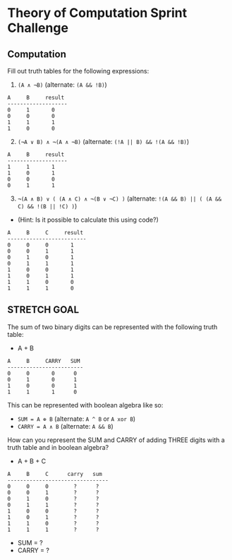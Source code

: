 # Theory of Computation Sprint Challenge

## Computation

Fill out truth tables for the following expressions:

1. `(A ∧ ¬B)`   (alternate: `(A && !B)`)
```
A     B     result
-------------------
0     1       0
0     0       0
1     1       1
1     0       0
```

2. `(¬A ∨ B) ∧ ¬(A ∧ ¬B)`   (alternate: `(!A || B) && !(A && !B)`)
```
A     B     result
-------------------
1     1       1
1     0       1
0     0       0
0     1       1
```

3. `¬(A ∧ B) ∨ ( (A ∧ C) ∧ ¬(B ∨ ¬C) )`   (alternate: `!(A && B) || ( (A && C) && !(B || !C) )`)
  * (Hint: Is it possible to calculate this using code?)
```
A     B     C     result
-------------------------
0     0     0       1
0     0     1       1
0     1     0       1
0     1     1       1
1     0     0       1
1     0     1       1
1     1     0       0
1     1     1       0
```

## STRETCH GOAL

The sum of two binary digits can be represented with the following truth table:

* A + B
```
A     B     CARRY   SUM
------------------------
0     0       0      0
0     1       0      1
1     0       0      1
1     1       1      0
```
This can be represented with boolean algebra like so:

* `SUM = A ⊕ B`  (alternate: `A ^ B` or `A xor B`)
* `CARRY = A ∧ B`  (alternate: `A && B`)


How can you represent the SUM and CARRY of adding THREE digits with a truth table and in boolean algebra?

* A + B + C
```
A     B     C      carry   sum
--------------------------------
0     0     0        ?      ?
0     0     1        ?      ?
0     1     0        ?      ?
0     1     1        ?      ?
1     0     0        ?      ?
1     0     1        ?      ?
1     1     0        ?      ?
1     1     1        ?      ?
```
* SUM = ?
* CARRY = ?
